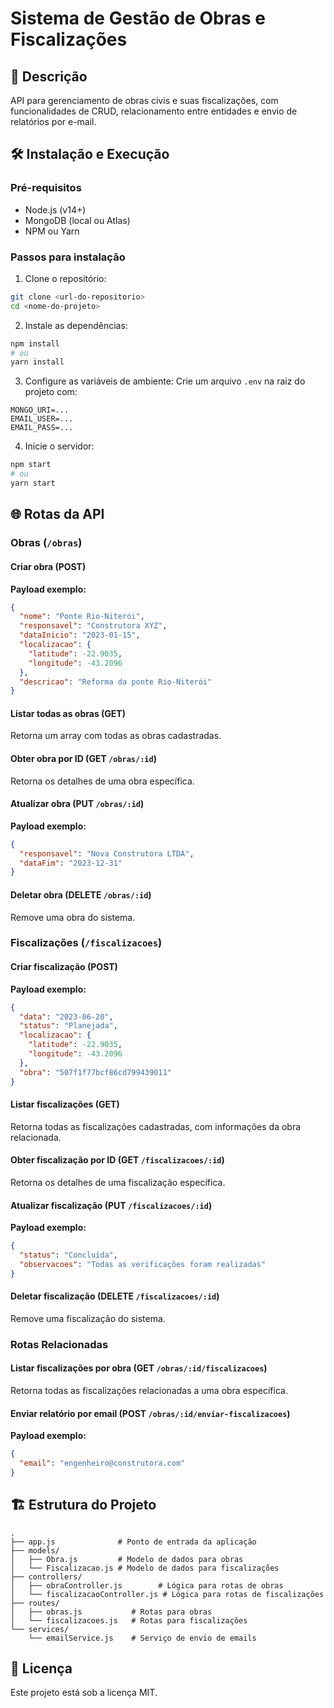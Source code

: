 # Sistema de Gestão de Obras e Fiscalizações

## 📝 Descrição
API para gerenciamento de obras civis e suas fiscalizações, com funcionalidades de CRUD, relacionamento entre entidades e envio de relatórios por e-mail.

## 🛠️ Instalação e Execução

### Pré-requisitos
- Node.js (v14+)
- MongoDB (local ou Atlas)
- NPM ou Yarn

### Passos para instalação

1. Clone o repositório:
```bash
git clone <url-do-repositorio>
cd <nome-do-projeto>
```

2. Instale as dependências:
```bash
npm install
# ou
yarn install
```

3. Configure as variáveis de ambiente:
Crie um arquivo `.env` na raiz do projeto com:
```env
MONGO_URI=...
EMAIL_USER=...
EMAIL_PASS=...
```

4. Inicie o servidor:
```bash
npm start
# ou
yarn start
```

## 🌐 Rotas da API

### Obras (`/obras`)

#### Criar obra (POST)
**Payload exemplo:**
```json
{
  "nome": "Ponte Rio-Niterói",
  "responsavel": "Construtora XYZ",
  "dataInicio": "2023-01-15",
  "localizacao": {
    "latitude": -22.9035,
    "longitude": -43.2096
  },
  "descricao": "Reforma da ponte Rio-Niterói"
}
```

#### Listar todas as obras (GET)
Retorna um array com todas as obras cadastradas.

#### Obter obra por ID (GET `/obras/:id`)
Retorna os detalhes de uma obra específica.

#### Atualizar obra (PUT `/obras/:id`)
**Payload exemplo:**
```json
{
  "responsavel": "Nova Construtora LTDA",
  "dataFim": "2023-12-31"
}
```

#### Deletar obra (DELETE `/obras/:id`)
Remove uma obra do sistema.

### Fiscalizações (`/fiscalizacoes`)

#### Criar fiscalização (POST)
**Payload exemplo:**
```json
{
  "data": "2023-06-20",
  "status": "Planejada",
  "localizacao": {
    "latitude": -22.9035,
    "longitude": -43.2096
  },
  "obra": "507f1f77bcf86cd799439011"
}
```

#### Listar fiscalizações (GET)
Retorna todas as fiscalizações cadastradas, com informações da obra relacionada.

#### Obter fiscalização por ID (GET `/fiscalizacoes/:id`)
Retorna os detalhes de uma fiscalização específica.

#### Atualizar fiscalização (PUT `/fiscalizacoes/:id`)
**Payload exemplo:**
```json
{
  "status": "Concluída",
  "observacoes": "Todas as verificações foram realizadas"
}
```

#### Deletar fiscalização (DELETE `/fiscalizacoes/:id`)
Remove uma fiscalização do sistema.

### Rotas Relacionadas

#### Listar fiscalizações por obra (GET `/obras/:id/fiscalizacoes`)
Retorna todas as fiscalizações relacionadas a uma obra específica.

#### Enviar relatório por email (POST `/obras/:id/enviar-fiscalizacoes`)
**Payload exemplo:**
```json
{
  "email": "engenheiro@construtora.com"
}
```

## 🏗️ Estrutura do Projeto
```
.
├── app.js              # Ponto de entrada da aplicação
├── models/
│   ├── Obra.js         # Modelo de dados para obras
│   └── Fiscalizacao.js # Modelo de dados para fiscalizações
├── controllers/
│   ├── obraController.js        # Lógica para rotas de obras
│   └── fiscalizacaoController.js # Lógica para rotas de fiscalizações
├── routes/
│   ├── obras.js           # Rotas para obras
│   └── fiscalizacoes.js   # Rotas para fiscalizações
└── services/
    └── emailService.js    # Serviço de envio de emails
```

## 📄 Licença
Este projeto está sob a licença MIT.